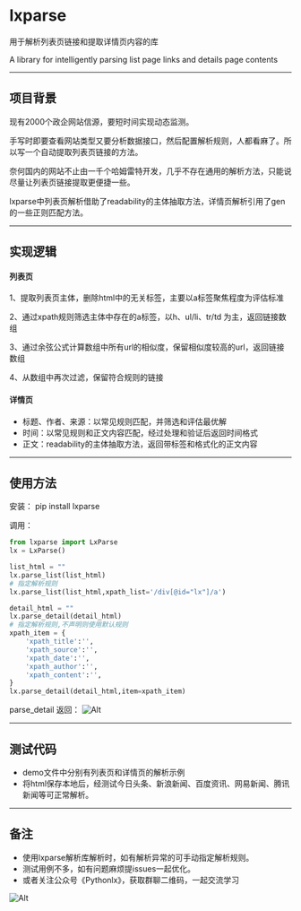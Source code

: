# lxparse

用于解析列表页链接和提取详情页内容的库

A library for intelligently parsing list page links and details page contents

---

## 项目背景

现有2000个政企网站信源，要短时间实现动态监测。

手写时即要查看网站类型又要分析数据接口，然后配置解析规则，人都看麻了。所以写一个自动提取列表页链接的方法。

奈何国内的网站不止由一千个哈姆雷特开发，几乎不存在通用的解析方法，只能说尽量让列表页链接提取更便捷一些。

lxparse中列表页解析借助了readability的主体抽取方法，详情页解析引用了gen的一些正则匹配方法。

---

## 实现逻辑

#### 列表页

1、提取列表页主体，删除html中的无关标签，主要以a标签聚焦程度为评估标准

2、通过xpath规则筛选主体中存在的a标签，以h、ul/li、tr/td 为主，返回链接数组

3、通过余弦公式计算数组中所有url的相似度，保留相似度较高的url，返回链接数组

4、从数组中再次过滤，保留符合规则的链接

#### 详情页

- 标题、作者、来源：以常见规则匹配，并筛选和评估最优解
- 时间：以常见规则和正文内容匹配，经过处理和验证后返回时间格式
- 正文：readability的主体抽取方法，返回带标签和格式化的正文内容

 ---

## 使用方法
安装： pip install lxparse

调用：
```python
from lxparse import LxParse
lx = LxParse()

list_html = ""
lx.parse_list(list_html)
# 指定解析规则
lx.parse_list(list_html,xpath_list='/div[@id="lx"]/a')

detail_html = ""
lx.parse_detail(detail_html)
# 指定解析规则,不声明则使用默认规则
xpath_item = {
    'xpath_title':'',
    'xpath_source':'',
    'xpath_date':'',
    'xpath_author':'',
    'xpath_content':'',
}
lx.parse_detail(detail_html,item=xpath_item)
```

parse_detail 返回：
![Alt](https://img-blog.csdnimg.cn/60ed9579d39c445c82168e459ded5ebc.png)


---

## 测试代码
- demo文件中分别有列表页和详情页的解析示例
- 将html保存本地后，经测试今日头条、新浪新闻、百度资讯、网易新闻、腾讯新闻等可正常解析。

---

## 备注
- 使用lxparse解析库解析时，如有解析异常的可手动指定解析规则。
- 测试用例不多，如有问题麻烦提issues一起优化。
- 或者关注公众号《Pythonlx》，获取群聊二维码，一起交流学习


![Alt](https://img-blog.csdnimg.cn/20190426093040995.png?x-oss-process=image/watermark,type_ZmFuZ3poZW5naGVpdGk,shadow_10,text_aHR0cHM6Ly9ibG9nLmNzZG4ubmV0L3dlaXhpbl80MzU4MjEwMQ==,size_16,color_FFFFFF,t_70)
